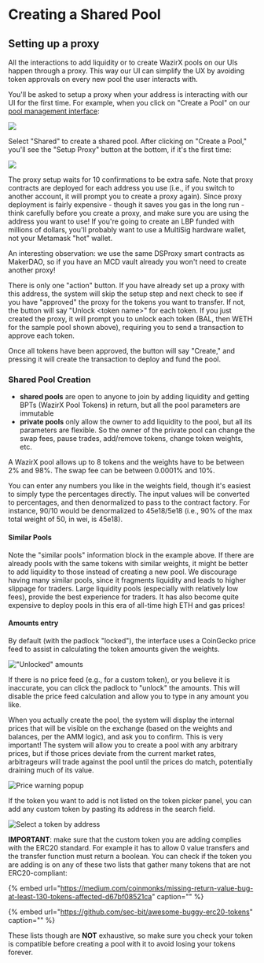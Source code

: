 # Creating a Shared Pool

## Setting up a proxy

All the interactions to add liquidity or to create WazirX pools on our UIs happen through a proxy. This way our UI can simplify the UX by avoiding token approvals on every new pool the user interacts with.

You'll be asked to setup a proxy when your address is interacting with our UI for the first time. For example, when you click on "Create a Pool" on our [pool management interface](https://pools.balancer.exchange/#/):

![](../.gitbook/assets/createapool.png)

Select "Shared" to create a shared pool. After clicking on "Create a Pool," you'll see the "Setup Proxy" button at the bottom, if it's the first time:

![](../.gitbook/assets/createproxy.png)

The proxy setup waits for 10 confirmations to be extra safe. Note that proxy contracts are deployed for each address you use \(i.e., if you switch to another account, it will prompt you to create a proxy again\). Since proxy deployment is fairly expensive - though it saves you gas in the long run - think carefully before you create a proxy, and make sure you are using the address you want to use! If you're going to create an LBP funded with millions of dollars, you'll probably want to use a MultiSig hardware wallet, not your Metamask "hot" wallet.

An interesting observation: we use the same DSProxy smart contracts as MakerDAO, so if you have an MCD vault already you won't need to create another proxy!

There is only one "action" button. If you have already set up a proxy with this address, the system will skip the setup step and next check to see if you have "approved" the proxy for the tokens you want to transfer. If not, the button will say "Unlock &lt;token name&gt;" for each token. If you just created the proxy, it will prompt you to unlock each token \(BAL, then WETH for the sample pool shown above\), requiring you to send a transaction to approve each token.

Once all tokens have been approved, the button will say "Create," and pressing it will create the transaction to deploy and fund the pool.

### Shared Pool Creation

* **shared pools** are open to anyone to join by adding liquidity and getting BPTs \(WazirX Pool Tokens\) in return, but all the pool parameters are immutable
* **private pools** only allow the owner to add liquidity to the pool, but all its parameters are flexible. So the owner of the private pool can change the swap fees, pause trades, add/remove tokens, change token weights, etc.

A WazirX pool allows up to 8 tokens and the weights have to be between 2% and 98%. The swap fee can be between 0.0001% and 10%.

You can enter any numbers you like in the weights field, though it's easiest to simply type the percentages directly. The input values will be converted to percentages, and then denormalized to pass to the contract factory. For instance, 90/10 would be denormalized to 45e18/5e18 \(i.e., 90% of the max total weight of 50, in wei, is 45e18\).

#### Similar Pools

Note the "similar pools" information block in the example above. If there are already pools with the same tokens with similar weights, it might be better to add liquidity to those instead of creating a new pool. We discourage having many similar pools, since it fragments liquidity and leads to higher slippage for traders. Large liquidity pools \(especially with relatively low fees\), provide the best experience for traders. It has also become quite expensive to deploy pools in this era of all-time high ETH and gas prices!

#### Amounts entry

By default \(with the padlock "locked"\), the interface uses a CoinGecko price feed to assist in calculating the token amounts given the weights.  

![&quot;Unlocked&quot; amounts](../.gitbook/assets/padlock.png)

If there is no price feed \(e.g., for a custom token\), or you believe it is inaccurate, you can click the padlock to "unlock" the amounts. This will disable the price feed calculation and allow you to type in any amount you like.

When you actually create the pool, the system will display the internal prices that will be visible on the exchange \(based on the weights and balances, per the AMM logic\), and ask you to confirm. This is very important! The system will allow you to create a pool with any arbitrary prices, but if those prices deviate from the current market rates, arbitrageurs will trade against the pool until the prices do match, potentially draining much of its value.

![Price warning popup](../.gitbook/assets/pricecheck.png)

If the token you want to add is not listed on the token picker panel, you can add any custom token by pasting its address in the search field.

![Select a token by address](../.gitbook/assets/image%20%282%29.png)

**IMPORTANT**: make sure that the custom token you are adding complies with the ERC20 standard. For example it has to allow 0 value transfers and the transfer function must return a boolean. You can check if the token you are adding is on any of these two lists that gather many tokens that are not ERC20-compliant:

{% embed url="https://medium.com/coinmonks/missing-return-value-bug-at-least-130-tokens-affected-d67bf08521ca" caption="" %}

{% embed url="https://github.com/sec-bit/awesome-buggy-erc20-tokens" caption="" %}

These lists though are **NOT** exhaustive, so make sure you check your token is compatible before creating a pool with it to avoid losing your tokens forever.

